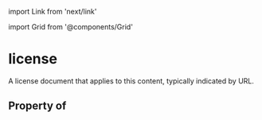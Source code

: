import Link from 'next/link'
  
import Grid from '@components/Grid'

# license

A license document that applies to this content, typically indicated by URL.

## Property of



